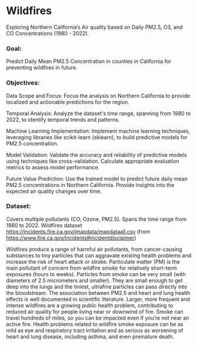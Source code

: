 # Wildfires
Exploring Northern California’s Air quality based on Daily PM2.5, O3, and CO Concentrations (1980 - 2022).

### Goal: 
Predict Daily Mean PM2.5 Concentration in counties in California for preventing wildfires in future.

### Objectives:
Data Scope and Focus:
Focus the analysis on Northern California to provide localized and actionable predictions for the region.

Temporal Analysis:
Analyze the dataset's time range, spanning from 1980 to 2022, to identify temporal trends and patterns.

Machine Learning Implementation:
Implement machine learning techniques, leveraging libraries like scikit-learn (sklearn), to build predictive models for PM2.5 concentration.

Model Validation:
Validate the accuracy and reliability of predictive models using techniques like cross-validation.
Calculate appropriate evaluation metrics to assess model performance.

Future Value Prediction:
Use the trained model to predict future daily mean PM2.5 concentrations in Northern California.
Provide insights into the expected air quality changes over time.

### Dataset:
Covers multiple pollutants (CO, Ozone, PM2.5).
Spans the time range from 1980 to 2022.
Wildfires dataset https://incidents.fire.ca.gov/imapdata/mapdataall.csv (from https://www.fire.ca.gov/incidents#incidentdisclaimer) 


Wildfires produce a range of harmful air pollutants, from cancer-causing substances to tiny particles that can aggravate existing health problems and increase the risk of heart attack or stroke. Particulate matter (PM) is the main pollutant of concern from wildfire smoke for   relatively short-term exposures (hours to weeks). Particles from smoke can be very small (with diameters of 2.5 micrometers and smaller). They are small enough to get deep into the lungs and the tiniest, ultrafine particles can pass directly into the bloodstream. The association between PM2.5 and heart and lung health effects is well documented in scientific literature.
Larger, more frequent and intense wildfires are a growing public health problem, contributing to reduced air quality for people living near or downwind of fire. Smoke can travel hundreds of miles, so you can be impacted even if you’re not near an active fire. Health problems related to wildfire smoke exposure can be as mild as eye and respiratory tract irritation and as serious as worsening of heart and lung disease, including asthma, and even premature death.



